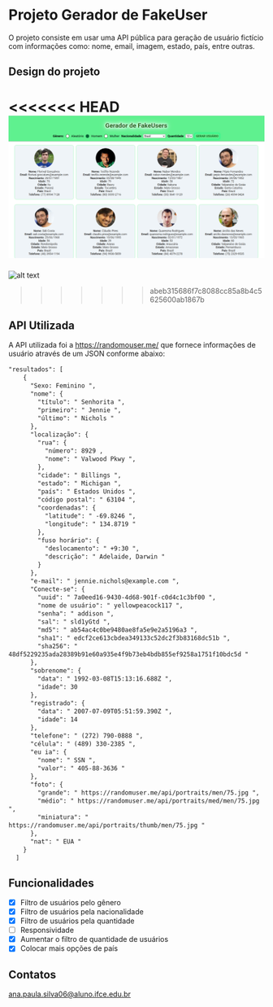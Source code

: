 # Projeto Gerador de FakeUser
O projeto consiste em usar uma API pública para geração de usuário fictício com informações como: nome, email, imagem, estado, país, entre outras.
## Design do projeto
<<<<<<< HEAD
![alt text](image.png)
=======
![alt text](image-1.png)

>>>>>>> abeb315686f7c8088cc85a8b4c5625600ab1867b

## API Utilizada
A API utilizada foi a https://randomouser.me/ que fornece informações de usuário através de um JSON conforme abaixo:

```
"resultados": [
    {
      "Sexo: Feminino ",
      "nome": {
        "título": " Senhorita ",
        "primeiro": " Jennie ",
        "último": " Nichols "
      },
      "localização": {
        "rua": {
          "número": 8929 ,
          "nome": " Valwood Pkwy ",
        },
        "cidade": " Billings ",
        "estado": " Michigan ",
        "país": " Estados Unidos ",
        "código postal": " 63104 ",
        "coordenadas": {
          "latitude": " -69.8246 ",
          "longitude": " 134.8719 "
        },
        "fuso horário": {
          "deslocamento": " +9:30 ",
          "descrição": " Adelaide, Darwin "
        }
      },
      "e-mail": " jennie.nichols@example.com ",
      "Conecte-se": {
        "uuid": " 7a0eed16-9430-4d68-901f-c0d4c1c3bf00 ",
        "nome de usuário": " yellowpeacock117 ",
        "senha": " addison ",
        "sal": " sld1yGtd ",
        "md5": " ab54ac4c0be9480ae8fa5e9e2a5196a3 ",
        "sha1": " edcf2ce613cbdea349133c52dc2f3b83168dc51b ",
        "sha256": " 48df5229235ada28389b91e60a935e4f9b73eb4bdb855ef9258a1751f10bdc5d "
      },
      "sobrenome": {
        "data": " 1992-03-08T15:13:16.688Z ",
        "idade": 30
      },
      "registrado": {
        "data": " 2007-07-09T05:51:59.390Z ",
        "idade": 14
      },
      "telefone": " (272) 790-0888 ",
      "célula": " (489) 330-2385 ",
      "eu ia": {
        "nome": " SSN ",
        "valor": " 405-88-3636 "
      },
      "foto": {
        "grande": " https://randomuser.me/api/portraits/men/75.jpg ",
        "médio": " https://randomuser.me/api/portraits/med/men/75.jpg ",
        "miniatura": " https://randomuser.me/api/portraits/thumb/men/75.jpg "
      },
      "nat": " EUA "
    }
  ]

```

## Funcionalidades

- [x] Filtro de usuários pelo gênero
- [x] Filtro de usuários pela nacionalidade
- [x] Filtro de usuários pela quantidade
- [ ] Responsividade
- [x] Aumentar o filtro de quantidade de usuários
- [x] Colocar mais opções de país

## Contatos
ana.paula.silva06@aluno.ifce.edu.br
